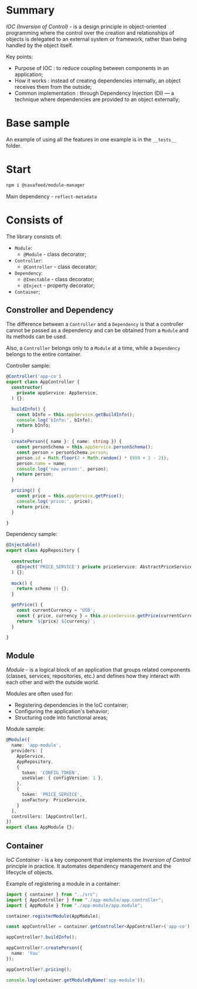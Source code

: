 # Summary

*IOC (Inversion of Control)* - is a design principle in object-oriented programming where the control over the creation and relationships of objects is delegated to an external system or framework, rather than being handled by the object itself.

Key points:
- Purpose of IOC : to reduce coupling between components in an application;
- How it works : instead of creating dependencies internally, an object receives them from the outside;
- Common implementation : through Dependency Injection (DI) — a technique where dependencies are provided to an object externally;


# Base sample

An example of using all the features in one example is in the `__tests__` folder.


# Start

```bash
npm i @savafeed/module-manager
```

Main dependency - `reflect-metadata`


# Consists of

The library consists of:
- `Module`:
  - `@Module` - class decorator;
- `Controller`:
  - `@Controller` - class decorator;
- `Dependency`:
  - `@Inectable` - class decorator;
  - `@Inject` - property decorator;
- `Container`;

 
## Constroller and Dependency

The difference between a `Controller` and a `Dependency` is that a controller cannot be passed as a dependency and can be obtained from a `Module` and its methods can be used.

Also, a `Controller` belongs only to a `Module` at a time, while a `Dependency` belongs to the entire container.

Controller sample:
```ts
@Controller('app-co')
export class AppController {
  constructor(
    private appService: AppService,
  ) {};

  buildInfo() {
    const bInfo = this.appService.getBuildInfo();
    console.log('bInfo:', bInfo);
    return bInfo;
  }

  createPerson({ name }: { name: string }) {
    const personSchema = this.appService.personSchema();
    const person = personSchema.person;
    person.id = Math.floor(2 + Math.random() * (999 + 2 - 2));
    person.name = name;
    console.log('new person:', person);
    return person;
  }

  pricing() {
    const price = this.appService.getPrice();
    console.log('price:', price);
    return price;
  }

}
```

Dependency sample:
```ts
@Injectable()
export class AppRepository {
  
  constructor(
    @Inject('PRICE_SERVICE') private priceService: AbstractPriceService,
  ) {};
  
  mock() {
    return schema || {};
  }

  getPrice() {
    const currentCurrency = 'USD';
    const { price, currency } = this.priceService.getPrice(currentCurrency);
    return `${price} ${currency}`;
  }

}
```


## Module

*Module* - is a logical block of an application that groups related components (classes, services, repositories, etc.) and defines how they interact with each other and with the outside world.

Modules are often used for:
- Registering dependencies in the IoC container;
- Configuring the application's behavior;
- Structuring code into functional areas;

Module sample:
```ts
@Module({
  name: 'app-module',
  providers: [
    AppService,
    AppRepository,
    {
      token: 'CONFIG_TOKEN',
      useValue: { configVersion: 1 },
    },
    {
      token: 'PRICE_SERVICE',
      useFactory: PriceService,
    }
  ],
  controllers: [AppController],
})
export class AppModule {};
```


## Container

*IoC Container* - is a key component that implements the *Inversion of Control* principle in practice. It automates dependency management and the lifecycle of objects.

Example of registering a module in a container:
```ts
import { container } from "../src";
import { AppController } from "./app-module/app.controller";
import { AppModule } from "./app-module/app.module";

container.registerModule(AppModule);

const appController = container.getController<AppController>('app-co');

appController?.buildInfo();

appController?.createPerson({
  name: 'Yuu'
});

appController?.pricing();

console.log(container.getModuleByName('app-module'));
```
